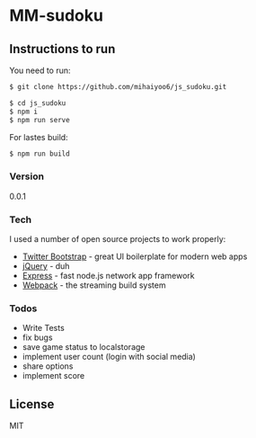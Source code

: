 # MM-sudoku 
## Instructions to run


You need to run:

```sh
$ git clone https://github.com/mihaiyoo6/js_sudoku.git
```

```sh
$ cd js_sudoku
$ npm i 
$ npm run serve
```
   
For lastes build: 

```sh
$ npm run build
```

### Version
0.0.1

### Tech

I used a number of open source projects to work properly:

* [Twitter Bootstrap] - great UI boilerplate for modern web apps
* [jQuery] - duh
* [Express] - fast node.js network app framework
* [Webpack] - the streaming build system


### Todos

 - Write Tests
 - fix bugs
 - save game status to localstorage
 - implement user count (login with social media)
 - share options
 - implement score


License
----

MIT





   [Twitter Bootstrap]: <http://twitter.github.com/bootstrap/>
   [jQuery]: <http://jquery.com>
   [express]: <http://expressjs.com>
   [webpack]: <https://webpack.github.io/>



